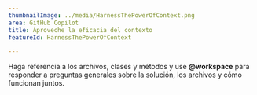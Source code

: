 ```yaml
---
thumbnailImage: ../media/HarnessThePowerOfContext.png
area: GitHub Copilot
title: Aproveche la eficacia del contexto
featureId: HarnessThePowerOfContext

---
```



Haga referencia a los archivos, clases y métodos y use **@workspace** para responder a preguntas generales sobre la solución, los archivos y cómo funcionan juntos.

